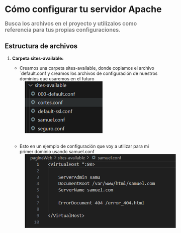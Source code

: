 # Cómo configurar tu servidor Apache

<span style="color:gray; font-size:17px"> **Busca los archivos en el proyecto y utilízalos como referencia para tus propias configuraciones.**

## Estructura de archivos

1. **Carpeta sites-available:**  
   - Creamos una carpeta sites-available, donde copiamos el archivo `default.conf y creamos los archivos de configuración de nuestros dominios que usaremos en el futuro

   <img src="./imagenes/sites-available.png" alt="archivos" style="padding-left:40px; padding-bottom:30px">

   - Esto en un ejemplo de configuración que voy a utilizar para mi primer dominio usando samuel.conf
   <img src="./imagenes/samuel.conf.png" alt="archivos" style="padding-left:40px; padding-bottom:30px">
